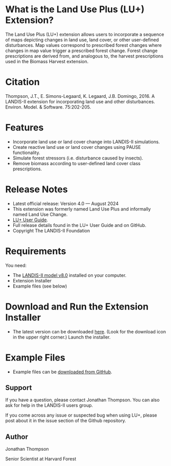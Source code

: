 # What is the Land Use Plus (LU+) Extension?
The Land Use Plus (LU+) extension allows users to incorporate a sequence of maps depicting changes in land use, land cover, or other user-defined disturbances. Map values correspond to prescribed forest changes where changes in map value trigger a prescribed forest change. Forest change prescriptions are derived from, and analogous to, the harvest prescriptions used in the Biomass Harvest extension.

# Citation
Thompson, J.T., E. Simons-Legaard, K. Legaard, J.B. Domingo, 2016. A LANDIS-II extension for incorporating land use and other disturbances. Environ. Model. & Software. 75:202-205.

# Features
 - Incorporate land use or land cover change into LANDIS-II simulations.
 - Create reactive land use or land cover changes using PAUSE functionality.
 - Simulate forest stressors (i.e. disturbance caused by insects).
 - Remove biomass according to user-defined land cover class prescriptions.
 
# Release Notes
 - Latest official release: Version 4.0 — August 2024
 - This extension was formerly named Land Use Plus and informally named Land Use Change.
 - [LU+ User Guide](https://github.com/LANDIS-II-Foundation/Extension-Land-Use-Plus/blob/master/docs/Land%20Use%20Plus%20v4.0%20User%20Guide.pdf).
 - Full release details found in the LU+ User Guide and on GitHub.
 - Copyright The LANDIS-II Foundation

# Requirements

You need:

- The [LANDIS-II model v8.0](http://www.landis-ii.org/install) installed on your computer.
- Extension Installer
- Example files (see below)

# Download and Run the Extension Installer
- The latest version can be downloaded [here](https://github.com/LANDIS-II-Foundation/Extension-Land-Use-Plus/blob/master/deploy/installer/LANDIS-II-V8%20Land%20Use%20Change%204.0-setup.exe). (Look for the download icon in the upper right corner.)  Launch the installer.

# Example Files
- Example files can be [downloaded from GitHub](https://downgit.github.io/#/home?url=https://github.com/LANDIS-II-Foundation/Extension-Land-Use-Plus/tree/master/Testing/Core8.0-LUC4.0).


## Support
If you have a question, please contact Jonathan Thompson. You can also ask for help in the LANDIS-II users group.

If you come across any issue or suspected bug when using LU+, please post about it in the issue section of the Github repository.

## Author
Jonathan Thompson

Senior Scientist at Harvard Forest


